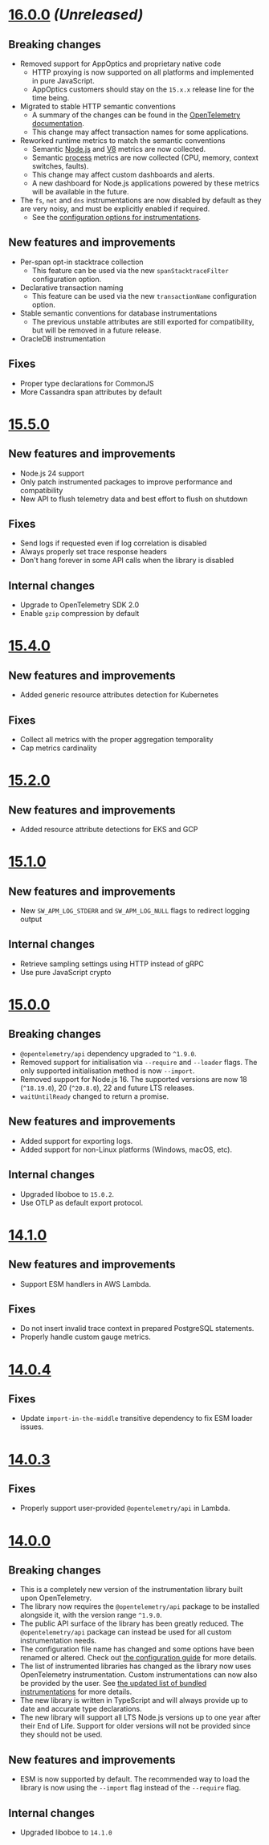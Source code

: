 # [16.0.0](https://github.com/solarwinds/apm-js/releases/tag/v16.0.0) _(Unreleased)_

## Breaking changes

- Removed support for AppOptics and proprietary native code
  - HTTP proxying is now supported on all platforms and implemented in pure JavaScript.
  - AppOptics customers should stay on the `15.x.x` release line for the time being.
- Migrated to stable HTTP semantic conventions
  - A summary of the changes can be found in the [OpenTelemetry documentation](https://opentelemetry.io/docs/specs/semconv/non-normative/http-migration/#summary-of-changes).
  - This change may affect transaction names for some applications.
- Reworked runtime metrics to match the semantic conventions
  - Semantic [Node.js](https://opentelemetry.io/docs/specs/semconv/runtime/nodejs-metrics/) and [V8](https://opentelemetry.io/docs/specs/semconv/runtime/v8js-metrics/) metrics are now collected.
  - Semantic [process](https://opentelemetry.io/docs/specs/semconv/system/process-metrics/) metrics are now collected (CPU, memory, context switches, faults).
  - This change may affect custom dashboards and alerts.
  - A new dashboard for Node.js applications powered by these metrics will be available in the future.
- The `fs`, `net` and `dns` instrumentations are now disabled by default as they are very noisy, and must be explicitly enabled if required.
  - See the [configuration options for instrumentations](./CONFIGURATION.md#instrumentations).

## New features and improvements

- Per-span opt-in stacktrace collection
  - This feature can be used via the new `spanStacktraceFilter` configuration option.
- Declarative transaction naming
  - This feature can be used via the new `transactionName` configuration option.
- Stable semantic conventions for database instrumentations
  - The previous unstable attributes are still exported for compatibility, but will be removed in a future release.
- OracleDB instrumentation

## Fixes

- Proper type declarations for CommonJS
- More Cassandra span attributes by default

# [15.5.0](https://github.com/solarwinds/apm-js/releases/tag/v15.5.0)

## New features and improvements

- Node.js 24 support
- Only patch instrumented packages to improve performance and compatibility
- New API to flush telemetry data and best effort to flush on shutdown

## Fixes

- Send logs if requested even if log correlation is disabled
- Always properly set trace response headers
- Don't hang forever in some API calls when the library is disabled

## Internal changes

- Upgrade to OpenTelemetry SDK 2.0
- Enable `gzip` compression by default

# [15.4.0](https://github.com/solarwinds/apm-js/releases/tag/v15.4.0)

## New features and improvements

- Added generic resource attributes detection for Kubernetes

## Fixes

- Collect all metrics with the proper aggregation temporality
- Cap metrics cardinality

# [15.2.0](https://github.com/solarwinds/apm-js/releases/tag/v15.2.0)

## New features and improvements

- Added resource attribute detections for EKS and GCP

# [15.1.0](https://github.com/solarwinds/apm-js/releases/tag/v15.1.0)

## New features and improvements

- New `SW_APM_LOG_STDERR` and `SW_APM_LOG_NULL` flags to redirect logging output

## Internal changes

- Retrieve sampling settings using HTTP instead of gRPC
- Use pure JavaScript crypto

# [15.0.0](https://github.com/solarwinds/apm-js/releases/tag/v15.0.0)

## Breaking changes

- `@opentelemetry/api` dependency upgraded to `^1.9.0`.
- Removed support for initialisation via `--require` and `--loader` flags. The only supported initialisation method is now `--import`.
- Removed support for Node.js 16. The supported versions are now 18 (`^18.19.0`), 20 (`^20.8.0`), 22 and future LTS releases.
- `waitUntilReady` changed to return a promise.

## New features and improvements

- Added support for exporting logs.
- Added support for non-Linux platforms (Windows, macOS, etc).

## Internal changes

- Upgraded liboboe to `15.0.2`.
- Use OTLP as default export protocol.

# [14.1.0](https://github.com/solarwinds/apm-js/releases/tag/v14.1.0)

## New features and improvements

- Support ESM handlers in AWS Lambda.

## Fixes

- Do not insert invalid trace context in prepared PostgreSQL statements.
- Properly handle custom gauge metrics.

# [14.0.4](https://github.com/solarwinds/apm-js/releases/tag/v14.0.3)

## Fixes

- Update `import-in-the-middle` transitive dependency to fix ESM loader issues.

# [14.0.3](https://github.com/solarwinds/apm-js/releases/tag/v14.0.3)

## Fixes

- Properly support user-provided `@opentelemetry/api` in Lambda.

# [14.0.0](https://github.com/solarwinds/apm-js/releases/tag/v14.0.0)

## Breaking changes

- This is a completely new version of the instrumentation library built upon OpenTelemetry.
- The library now requires the `@opentelemetry/api` package to be installed alongside it, with the version range `^1.9.0`.
- The public API surface of the library has been greatly reduced. The `@opentelemetry/api` package can instead be used for all custom instrumentation needs.
- The configuration file name has changed and some options have been renamed or altered. Check out [the configuration guide](./CONFIGURATION.md) for more details.
- The list of instrumented libraries has changed as the library now uses OpenTelemetry instrumentation. Custom instrumentations can now also be provided by the user. See [the updated list of bundled instrumentations](../instrumentations/COMPATIBILITY.md) for more details.
- The new library is written in TypeScript and will always provide up to date and accurate type declarations.
- The new library will support all LTS Node.js versions up to one year after their End of Life. Support for older versions will not be provided since they should not be used.

## New features and improvements

- ESM is now supported by default. The recommended way to load the library is now using the `--import` flag instead of the `--require` flag.

## Internal changes

- Upgraded liboboe to `14.1.0`
